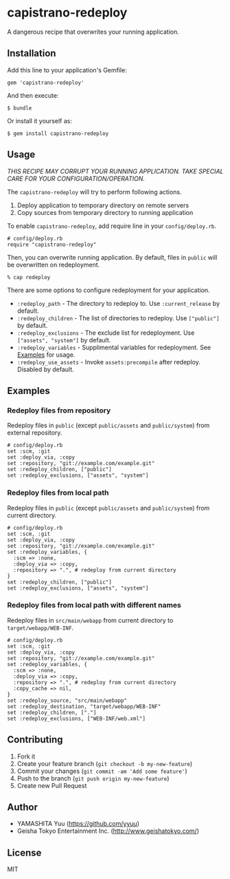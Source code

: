 # capistrano-redeploy

A dangerous recipe that overwrites your running application.

## Installation

Add this line to your application's Gemfile:

    gem 'capistrano-redeploy'

And then execute:

    $ bundle

Or install it yourself as:

    $ gem install capistrano-redeploy

## Usage

*THIS RECIPE MAY CORRUPT YOUR RUNNING APPLICATION. TAKE SPECIAL CARE FOR YOUR CONFIGURATION/OPERATION.*

The `capistrano-redeploy` will try to perform following actions.

1. Deploy application to temporary directory on remote servers
2. Copy sources from temporary directory to running application

To enable `capistrano-redeploy`, add require line in your `config/deploy.rb`.

    # config/deploy.rb
    require "capistrano-redeploy"

Then, you can overwrite running application. By default, files in `public` will be overwritten on redeployment.

    % cap redeploy

There are some options to configure redeployment for your application.

* `:redeploy_path` - The directory to redeploy to. Use `:current_release` by default.
* `:redeploy_children` - The list of directories to redeploy. Use `["public"]` by default.
* `:redeploy_exclusions` - The exclude list for redeployment. Use `["assets", "system"]` by default.
* `:redeploy_variables` - Supplimental variables for redeployment. See [Examples](#examples) for usage.
* `:redeploy_use_assets` - Invoke `assets:precompile` after redeploy. Disabled by default.

## Examples

### Redeploy files from repository

Redeploy files in `public` (except `public/assets` and `public/system`) from external repository.

    # config/deploy.rb
    set :scm, :git
    set :deploy_via, :copy
    set :repository, "git://example.com/example.git"
    set :redeploy_children, ["public"]
    set :redeploy_exclusions, ["assets", "system"]

### Redeploy files from local path

Redeploy files in `public` (except `public/assets` and `public/system`) from current directory.

    # config/deploy.rb
    set :scm, :git
    set :deploy_via, :copy
    set :repository, "git://example.com/example.git"
    set :redeploy_variables, {
      :scm => :none,
      :deploy_via => :copy,
      :repository => ".", # redeploy from current directory
    }
    set :redeploy_children, ["public"]
    set :redeploy_exclusions, ["assets", "system"]

### Redeploy files from local path with different names

Redeploy files in `src/main/webapp` from current directory to `target/webapp/WEB-INF`.

    # config/deploy.rb
    set :scm, :git
    set :deploy_via, :copy
    set :repository, "git://example.com/example.git"
    set :redeploy_variables, {
      :scm => :none,
      :deploy_via => :copy,
      :repository => ".", # redeploy from current directory
      :copy_cache => nil,
    }
    set :redeploy_source, "src/main/webapp"
    set :redeploy_destination, "target/webapp/WEB-INF"
    set :redeploy_children, ["."]
    set :redeploy_exclusions, ["WEB-INF/web.xml"]


## Contributing

1. Fork it
2. Create your feature branch (`git checkout -b my-new-feature`)
3. Commit your changes (`git commit -am 'Add some feature'`)
4. Push to the branch (`git push origin my-new-feature`)
5. Create new Pull Request

## Author

- YAMASHITA Yuu (https://github.com/yyuu)
- Geisha Tokyo Entertainment Inc. (http://www.geishatokyo.com/)

## License

MIT
